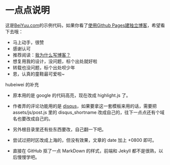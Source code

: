 # 一点点说明

这是[BeiYuu.com](http://beiyuu.com)的示例代码，如果你看了[使用Github Pages建独立博客](http://beiyuu.com/github-pages)，希望看下去哦：

* 马上动手，很赞
* 感谢认可
* 推荐阅读：[我为什么写博客？](http://beiyuu.com/why-blog)
* 想复用我的设计，没问题，标个出处就好啦
* 转载也没问题，标个出处呗少年
* 恩，认真的童鞋最可爱啦~

hubeiwei 的补充

* 原本用的是 google 的代码高亮，现在改成 highlight.js 了。

* 作者弄的评论功能用的是 [disqus](https://disqus.com/)，如果要拿这一套模板来用的话，需要把 assets/js/post.js 里的 disqus_shortname 改成自己的，往下一点点还有个域名也要改成自己的。

* 另外根目录里还有些东西要改，自己翻一下吧。

* 尝试过把时区改成上海的，但没有效果，文章的 date 加上 +0800 即可。

* 直接在 GitHub 抠了一点 MarkDown 的样式，前端和 Jekyll 都不是很熟，以后慢慢学吧。
